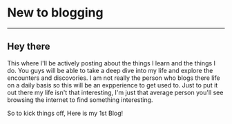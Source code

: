 # New to blogging
___

## Hey there
This where I'll be actively posting about the things I learn and the things I do.
You guys will be able to take a deep dive into my life and explore the encounters and discovories.
I am not really the person who blogs there life on a daily basis so this will be an expperience to get used to.
Just to put it out there my life isn't that interesting, I'm just that average person you'll see browsing the internet to find something interesting.

So to kick things off, Here is my 1st Blog!